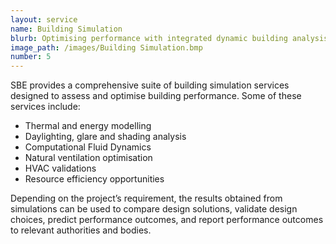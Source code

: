 ```yaml
---
layout: service
name: Building Simulation
blurb: Optimising performance with integrated dynamic building analysis
image_path: /images/Building Simulation.bmp
number: 5
---
```



SBE provides a comprehensive suite of building simulation services designed to assess and optimise building performance. Some of these services include:

* Thermal and energy modelling
* Daylighting, glare and shading analysis
* Computational Fluid Dynamics
* Natural ventilation optimisation
* HVAC validations
* Resource efficiency opportunities

Depending on the project’s requirement, the results obtained from simulations can be used to compare design solutions, validate design choices, predict performance outcomes, and report performance outcomes to relevant authorities and bodies.